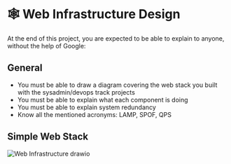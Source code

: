 # :spider_web: Web Infrastructure Design

At the end of this project, you are expected to be able to explain to anyone, without the help of Google:

## General
- You must be able to draw a diagram covering the web stack you built with the sysadmin/devops track projects
- You must be able to explain what each component is doing
- You must be able to explain system redundancy
- Know all the mentioned acronyms: LAMP, SPOF, QPS

## Simple Web Stack
![Web Infrastructure drawio](https://github.com/v-dav/holbertonschool-system_engineering-devops/assets/115344057/a81949c1-b937-4d00-9b5d-70cbc52da858)

